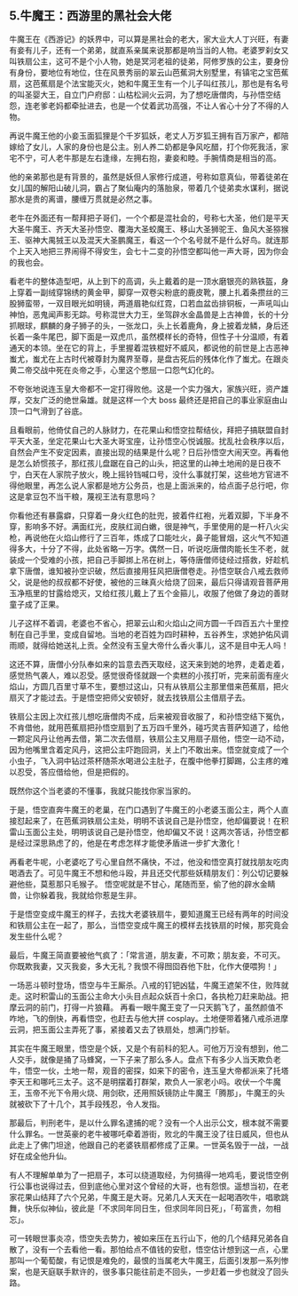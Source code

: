 ## 5.牛魔王：西游里的黑社会大佬
牛魔王在《西游记》的妖界中，可以算是黑社会的老大，家大业大人丁兴旺，有妻有妾有儿子，还有一个弟弟，就直系亲属来说那都是响当当的人物。老婆罗刹女又叫铁扇公主，这可不是个小人物，她是冥河老祖的徒弟，阿修罗族的公主，要身份有身份，要地位有地位，住在风景秀丽的翠云山芭蕉洞大别墅里，有镇宅之宝芭蕉扇，这芭蕉扇是个法宝能灭火，她和牛魔王生有一个儿子叫红孩儿，那也是有名号的叫圣婴大王，自立门户府邸：山枯松涧火云洞，为了想吃唐僧肉，与孙悟空结怨，连老爹老妈都牵扯进去，也是一个仗着武功高强，不让人省心十分了不得的人物。


再说牛魔王他的小妾玉面狐狸是个千岁狐妖，老丈人万岁狐王拥有百万家产，都陪嫁给了女儿，人家的身份也是公主。别人养二奶都是争风吃醋，打个你死我活，家宅不宁，可人老牛那是左右逢缘，左拥右抱，妻妾和睦。手腕情商是相当的高。


他的亲弟那也是有背景的，虽然是妖但人家修行成道，号称如意真仙，带着徒弟在女儿国的解阳山破儿洞，霸占了聚仙庵内的落胎泉，带着几个徒弟卖水谋利，据说那水是贵的离谱，腰缠万贯就是必然之事。


老牛在外面还有一帮拜把子哥们，一个个都是混社会的，号称七大圣，他们是平天大圣牛魔王、齐天大圣孙悟空、覆海大圣蛟魔王、移山大圣狮驼王、鱼风大圣猕猴王、驱神大禺狨王以及混天大圣鹏魔王，看这一个个名号就不是什么好鸟。就连那个上天入地把三界闹得不得安生，会七十二变的孙悟空都叫他一声大哥，因为你会的我也会。


看老牛的整体造型吧，从上到下的高调，头上戴着的是一顶水磨银亮的熟铁盔，身上穿着一副绒穿锦绣的黄金甲，脚穿一双卷尖粉底的鹿皮靴，腰上扎着条攒丝的三股狮蛮带，一双目眼光如明镜，两道眉艳似红霓，口若血盆齿排铜板，一声吼叫山神怕，恶鬼闻声影无踪。号称混世大力王，坐驾辟水金晶兽是上古神兽，长的十分抓眼球，麒麟的身子狮子的头，一张龙口，头上长着鹿角，身上披着龙鳞，身后还长着一条牛尾巴，脚下面是一双虎爪，虽然模样长的奇特，但性子十分温顺，有着通天的本领。坐在它的背上，手里握着混铁棍好不威风，都说他的前世是上古恶神蚩尤，蚩尤在上古时代被尊封为魔界至尊，是盘古死后的残体化作了蚩尤。在跟炎黄二帝交战中死在炎帝之手，心里这个憋屈一口怨气幻化的。


不夸张地说连玉皇大帝都不一定打得败他。这是一个实力强大，家族兴旺，资产雄厚，交友广泛的绝世枭雄。就是这样一个大 boss 最终还是把自己的事业家庭由山顶一口气滑到了谷底。


且看眼前，他倚仗自己的人脉财力，在花果山和悟空拉帮结伙，拜把子搞联盟自封平天大圣，坐定花果山七大圣大哥宝座，让孙悟空心悦诚服。扰乱社会秩序以后，自然会产生不安定因素，直接出现的结果是什么呢？日后孙悟空大闹天空。再看他是怎么娇惯孩子，那红孩儿盘踞在自己的山头，把这里的山神土地闹的是日夜不宁，白天在人家院子放火，晚上摇铃铛喊口号，没什么事就打架，这些地方官进不得他眼里，再怎么说人家都是地方公务员，也是上面派来的，给点面子总行吧，你这是拿豆包不当干粮，蔑视王法有意思吗？


你看他还有暴露癖，只穿着一身火红色的肚兜，披着件红袍，光着双脚，下半身不穿，影响多不好。满面红光，皮肤红润白嫩，很是神气，手里使用的是一杆八火尖枪，再说他在火焰山修行了三百年，炼成了口能吐火，鼻子能冒烟，这火气不知道得多大，十分了不得，此处省略一万字。偶然一日，听说吃唐僧肉能长生不老，就装成一个受难的小孩，把自己手脚挷上吊在树上，等侍唐僧师徒经过搭救，好趁机拿下唐僧，谁知被孙空识破，然后直接用狂风把唐僧卷走。孙悟空联合八戒去救师父，说是他的叔叔都不好使，被他的三昧真火给烧了回来，最后只得请观音菩萨用玉净瓶里的甘露给熄灭，又给红孩儿戴上了五个金箍儿，收服了他做了身边的善财童子成了正果。


儿子这样不着调，老婆也不省心，把翠云山和火焰山之间方圆一千四百五六十里控制在自己手里，变成自留地。当地的老百姓为四时耕种，五谷养生，求她护佑风调雨顺，就得给她送礼上贡。全然没有玉皇大帝什么香火事儿，这不是目中无人吗！


这还不算，唐僧小分队奉如来的旨意去西天取经，这天来到她的地界，走着走着，感觉热气袭人，难以忍受。感觉很奇怪就跟一个卖糕的小孩打听，完来前面有座火焰山，方圆几百里寸草不生，要想过这山，只有从铁扇公主那里借来芭蕉扇，把火扇灭了才能过去。于是悟空把师父安顿好，就去找铁扇公主借扇子去。


铁扇公主因上次红孩儿想吃唐僧肉不成，后来被观音收服了，和孙悟空结下冤仇，不肯借他，就用芭蕉扇把孙悟空扇到了五万四千里外，碰巧灵吉菩萨知道了，给他一颗定风丹让他再去借，第二次去借扇，铁扇公主又用扇子扇他，悟空一动不动，因为他嘴里含着定风丹，这把公主吓跑回洞，关上门不敢出来。悟空就变成了一个小虫子，飞入洞中钻过茶杯随茶水喝进公主肚子，在腹中他拳打脚踢，公主疼的难以忍受，答应借给他，但是把假的。


既然你这个当老婆的不懂事，我就只能找你家当家的。


于是，悟空直奔牛魔王的老巢，在门口遇到了牛魔王的小老婆玉面公主，两个人直接怼起来了，在芭蕉洞铁扇公主处，明明不该说自己是孙悟空，他却偏要说！在积雷山玉面公主处，明明该说自己是孙悟空，他却偏又不说！这两次答话，孙悟空都是经过深思熟虑了的，他是在考虑怎样才能使矛盾进一步扩大激化！


再看老牛呢，小老婆吃了亏心里自然不痛快，不过，他没和悟空真打就找朋友吃肉喝酒去了。可见牛魔王不想和他斗殴，并且还交代那些妖精朋友们：列公切记要躲避他些，莫惹那只毛猴子。 悟空呢就是不甘心，尾随而至，偷了他的辟水金睛兽，让你躲着我，我就给你惹是生非。


于是悟空变成牛魔王的样子，去找大老婆铁扇牛，要知道魔王已经有两年的时间没和铁扇公主在一起了，那么，当悟空变成牛魔王的模样去找铁扇的时候，那究竟会发生些什么呢？


最后，牛魔王简直要被他气疯了：「常言道，朋友妻，不可欺；朋友妾，不可灭。你既欺我妻，又灭我妾，多大无礼？我恨不得囫囵吞他下肚，化作大便喂狗！」


一场恶斗顿时登场，悟空与牛王厮杀。八戒的钉钯凶猛，牛魔王遮架不住，败阵就走。这时积雷山的玉面公主命大小头目点起众妖百十余口，各执枪刀赶来助战。把摩云洞的前门，打得一片狼藉。 再看一眼牛魔王变了一只天鹅飞了，虽然颜值不咋地，飞的倒快，再看悟空，也赶去与他大拼 cosplay。土地便带着猪八戒杀进摩云洞，把玉面公主弄死了事，紧接着又去了铁扇处，想满门抄斩。


其实在牛魔王眼里，悟空是个妖，又是个有前科的犯人。可他万万没有想到，他二人交手，就像是捅了马蜂窝，一下子来了那么多人。盘点下有多少人当天欺负老牛，悟空一伙，土地一帮，观音的密探，如来下的密令，连玉皇大帝都派来了托塔李天王和哪吒三太子。这不是明摆着打群架，欺负人一家老小吗。收伏一个牛魔王，玉帝不光下令用火烧、用剑砍，还用照妖镜防止牛魔王「腾那」，牛魔王的头就被砍下了十几个，其手段残忍，令人发指。


那最后，判刑老牛，是以什么罪名逮捕的呢？没有一个人出示公文，根本就不需要什么罪名。一世英豪的老牛被哪吒牵着游街，败北的牛魔王没了往日威风，但也从此走上了佛门坦途，他跟自己的老婆铁扇都修成了正果。一世英名毁于一战，一战好在成全他升仙。


有人不理解单单为了一把扇子，本可以绕道取经，为何搞得一地鸡毛，要说悟空例行公事也说得过去，但到底他心里对这个曾经的大哥，也有怨恨。遥想当初，在老家花果山结拜了六个兄弟，牛魔王是大哥。兄弟几人天天在一起喝酒吹牛，唱歌跳舞，快乐似神仙，彼此是「不求同年同日生，但求同年同日死」，「苟富贵，勿相忘」。


可一转眼世事炎凉，悟空失去势力，被如来压在五行山下，他的几个结拜兄弟各自散了，没有一个去看他一看。那怕给点不值钱的安慰，悟空估计想到这一点，心里那叫一个葡萄酸，有记恨是难免的，最恨的当属老大牛魔王，后面引发那一系列惨案，也是天庭联手默许的，很多事只能往前走不回头，一步赶着一步也就没了回头路。


